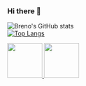 ### Hi there 👋

![Breno's GitHub stats](https://github-readme-stats.vercel.app/api?username=breno30&show_icons=true&theme=blue-green)<br>
[![Top Langs](https://github-readme-stats.vercel.app/api/top-langs/?username=breno30&show_icons=true&theme=blue-green&hide=html,css&layout=compact)](https://github.com/breno30/github-readme-stats)<br>

<a title="https://www.linkedin.com/in/breno-do-nascimento-silva/" href="https://www.linkedin.com/in/breno-do-nascimento-silva/">
<img src="https://img.icons8.com/external-justicon-lineal-color-justicon/344/external-linkedin-social-media-justicon-lineal-color-justicon.png" width="80">
</a>

<a title="brenodonascimentosilvaa@gmail.com" href="mailto:brenodonascimentosilvaa@gmail.com">
<img src="https://img.icons8.com/external-justicon-lineal-color-justicon/344/external-gmail-social-media-justicon-lineal-color-justicon.png" width="80">
</a>
